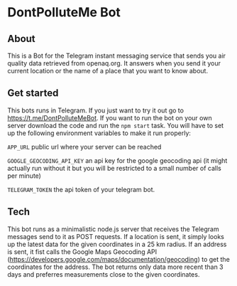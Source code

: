 # DontPolluteMe Bot

## About

This is a Bot for the Telegram instant messaging service that sends you air quality data retrieved from openaq.org.
It answers when you send it your current location or the name of a place that you want to know about.

## Get started

This bots runs in Telegram. If you just want to try it out go to https://t.me/DontPolluteMeBot.
If you want to run the bot on your own server download the code and run the `npm start` task.
You will have to set up the following environment variables to make it run properly:

`APP_URL` public url where your server can be reached

`GOOGLE_GEOCODING_API_KEY` an api key for the google geocoding api (it might actually run without it but you will be restricted to a small number of calls per minute)

`TELEGRAM_TOKEN` the api token of your telegram bot.

## Tech

This bot runs as a minimalistic node.js server that receives the Telegram messages send to it as POST requests.
If a location is sent, it simply looks up the latest data for the given coordinates in a 25 km radius.
If an address is sent, it fist calls the Google Maps Geocoding API (https://developers.google.com/maps/documentation/geocoding) to get the coordinates for the address.
The bot returns only data more recent than 3 days and preferres measurements close to the given coordinates.
